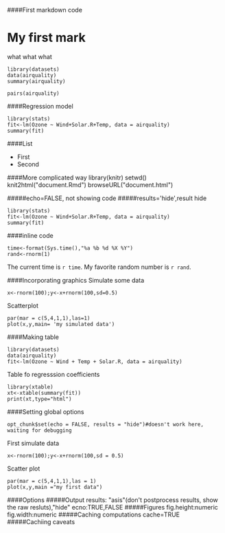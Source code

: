 ####First markdown code

My first mark
=========================================
what what what

```{r}
library(datasets)
data(airquality)
summary(airquality)
```

```{r}
pairs(airquality)
```

####Regression model
```{r}
library(stats)
fit<-lm(Ozone ~ Wind+Solar.R+Temp, data = airquality)
summary(fit)

```
####List
* First
* Second

####More complicated way
library(knitr)
setwd(<working directory>)
knit2html("document.Rmd")
browseURL("document.html")

#####echo=FALSE, not showing code
#####results='hide',result hide
```{r simulation, echo=FALSE, results='hide'}
library(stats)
fit<-lm(Ozone ~ Wind+Solar.R+Temp, data = airquality)
summary(fit)

```

####inline code
```{r computetime, echo=FALSE}
time<-format(Sys.time(),"%a %b %d %X %Y")
rand<-rnorm(1)
```
The current time is `r time`.
My favorite random number is `r rand`.

####Incorporating graphics
Simulate some data
```{r simulatedata,echo=TRUE}
x<-rnorm(100);y<-x+rnorm(100,sd=0.5)
```
Scatterplot
```{r scatterplot,fig.height=4}
par(mar = c(5,4,1,1),las=1)
plot(x,y,main= 'my simulated data')
```

####Making table
```{r fitmodel}
library(datasets)
data(airquality)
fit<-lm(Ozone ~ Wind + Temp + Solar.R, data = airquality)
```
Table fo regresssion coefficients
```{r showtable, results='asis'}
library(xtable)
xt<-xtable(summary(fit))
print(xt,type="html")
```
####Setting global options
```{r setoptions,echo=FALSE}
opt_chunk$set(echo = FALSE, results = "hide")#doesn't work here, waiting for debugging
```
First simulate data
```{r simulatedata1, echo=TRUE}
x<-rnorm(100);y<-x+rnorm(100,sd = 0.5)
```
Scatter plot
```{r scatterplot1,fig.height=4}
par(mar = c(5,4,1,1),las = 1)
plot(x,y,main ="my first data")
```
####Options
#####Output
results: "asis"(don't postprocess results, show the raw resluts),"hide"
ecno:TRUE,FALSE
#####Figures
fig.height:numeric
fig.width:numeric
#####Caching computations
cache=TRUE
#####Cachiing caveats




